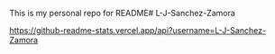 This is my personal repo for README#   L - J - S a n c h e z - Z a m o r a 
 


https://github-readme-stats.vercel.app/api?username=L-J-Sanchez-Zamora
 
